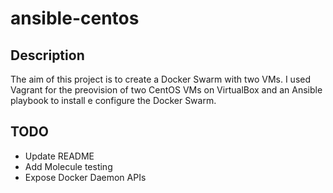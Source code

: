# ansible-centos
## Description
The aim of this project is to create a Docker Swarm with two VMs.
I used Vagrant for the preovision of two CentOS VMs on VirtualBox and an Ansible playbook to install e configure the Docker Swarm.
## TODO
* Update README
* Add Molecule testing 
* Expose Docker Daemon APIs
